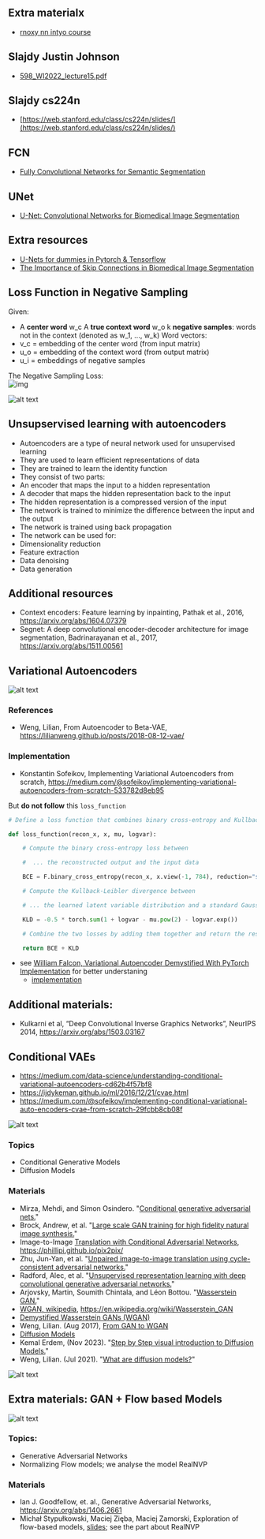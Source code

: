 ## Extra materialx
- [rnoxy nn intyo course](https://github.com/rnoxy/nn-intro-course/tree/main)

## Slajdy Justin Johnson
- [598_WI2022_lecture15.pdf](https://skos.ii.uni.wroc.pl/pluginfile.php/77148/mod_resource/content/2/598_WI2022_lecture15.pdf)

## Slajdy cs224n
- [https://web.stanford.edu/class/cs224n/slides/](https://web.stanford.edu/class/cs224n/slides/)

## FCN
- [Fully Convolutional Networks for Semantic Segmentation](https://arxiv.org/abs/1411.4038)
## UNet
- [U-Net: Convolutional Networks for Biomedical Image Segmentation](https://arxiv.org/abs/1505.04597)


## Extra resources
- [U-Nets for dummies in Pytorch & Tensorflow](https://medium.com/@chewryan0/u-nets-for-dummies-pytorch-tensorflow-dddcdb8a2759)
- [The Importance of Skip Connections in Biomedical Image Segmentation](https://arxiv.org/pdf/1608.04117)


## Loss Function in Negative Sampling
Given:

- A **center word** w_c
A **true context word** w_o
k **negative samples**: words not in the context (denoted as w_1, ..., w_k)
Word vectors:
- v_c = embedding of the center word (from input matrix)
- u_o = embedding of the context word (from output matrix)
- u_i = embeddings of negative samples

The Negative Sampling Loss:  
![img](./images/negative_sampling_loss.jpg)



![alt text](./images/encode_decoder.png)

## Unsupservised learning with autoencoders
- Autoencoders are a type of neural network used for unsupervised learning
- They are used to learn efficient representations of data
- They are trained to learn the identity function
- They consist of two parts:
- An encoder that maps the input to a hidden representation
- A decoder that maps the hidden representation back to the input
- The hidden representation is a compressed version of the input
- The network is trained to minimize the difference between the input and the output
- The network is trained using back propagation
- The network can be used for:
- Dimensionality reduction
- Feature extraction
- Data denoising
- Data generation
## Additional resources
- Context encoders: Feature learning by inpainting, Pathak et al., 2016, https://arxiv.org/abs/1604.07379
- Segnet: A deep convolutional encoder-decoder architecture for image segmentation, Badrinarayanan et al., 2017, https://arxiv.org/abs/1511.00561




## Variational Autoencoders
![alt text](images/vae.png)
### References
- Weng, Lilian, From Autoencoder to Beta-VAE, https://lilianweng.github.io/posts/2018-08-12-vae/
### Implementation
- Konstantin Sofeikov, Implementing Variational Autoencoders from scratch, https://medium.com/@sofeikov/implementing-variational-autoencoders-from-scratch-533782d8eb95

But **do not follow** this `loss_function`  
```py
# Define a loss function that combines binary cross-entropy and Kullback-Leibler divergence

def loss_function(recon_x, x, mu, logvar):

    # Compute the binary cross-entropy loss between

    #  ... the reconstructed output and the input data

    BCE = F.binary_cross_entropy(recon_x, x.view(-1, 784), reduction="sum")

    # Compute the Kullback-Leibler divergence between

    # ... the learned latent variable distribution and a standard Gaussian distribution

    KLD = -0.5 * torch.sum(1 + logvar - mu.pow(2) - logvar.exp())

    # Combine the two losses by adding them together and return the result

    return BCE + KLD
```

- see [William Falcon, Variational Autoencoder Demystified With PyTorch Implementation](https://towardsdatascience.com/variational-autoencoder-demystified-with-pytorch-implementation-3a06bee395ed) for better understaning
    - [implementation](https://github.com/williamFalcon/pytorch-lightning-vae/blob/main/vae.py)

## Additional materials:
- Kulkarni et al, “Deep Convolutional Inverse Graphics Networks”, NeurIPS 2014, https://arxiv.org/abs/1503.03167


## Conditional VAEs
- https://medium.com/data-science/understanding-conditional-variational-autoencoders-cd62b4f57bf8
- https://ijdykeman.github.io/ml/2016/12/21/cvae.html
- https://medium.com/@sofeikov/implementing-conditional-variational-auto-encoders-cvae-from-scratch-29fcbb8cb08f


![alt text](images/ae.png)


### Topics
- Conditional Generative Models
- Diffusion Models

### Materials
- Mirza, Mehdi, and Simon Osindero. "[Conditional generative adversarial nets.](https://arxiv.org/abs/1411.1784)"
- Brock, Andrew, et al. "[Large scale GAN training for high fidelity natural image synthesis.](https://arxiv.org/abs/1809.11096)"
- Image-to-Image [Translation with Conditional Adversarial Networks](https://arxiv.org/abs/1611.07004), https://phillipi.github.io/pix2pix/
- Zhu, Jun-Yan, et al. "[Unpaired image-to-image translation using cycle-consistent adversarial networks.](https://arxiv.org/abs/1703.10593)"
- Radford, Alec, et al. "[Unsupervised representation learning with deep convolutional generative adversarial networks.](https://arxiv.org/abs/1511.06434)"
- Arjovsky, Martin, Soumith Chintala, and Léon Bottou. "[Wasserstein GAN.](https://arxiv.org/abs/1701.07875)"
- [WGAN, wikipedia](https://en.wikipedia.org/wiki/Wasserstein_metric), https://en.wikipedia.org/wiki/Wasserstein_GAN
- [Demystified Wasserstein GANs (WGAN)](https://towardsdatascience.com/demystified-wasserstein-gans-wgan-f835324899f4)
- Weng, Lilian. (Aug 2017), [From GAN to WGAN](https://lilianweng.github.io/posts/2017-08-20-gan/)
- [Diffusion Models](https://arxiv.org/abs/2105.05233)
- Kemal Erdem, (Nov 2023). "[Step by Step visual introduction to Diffusion Models.](https://erdem.pl/2023/11/step-by-step-visual-introduction-to-diffusion-models)"
- Weng, Lilian. (Jul 2021). "[What are diffusion models?](https://lilianweng.github.io/lil-log/2021/07/21/diffusion-models.html)"


![alt text](images/diff.png)



## Extra materials: GAN + Flow based Models
![alt text](images/ganflow.png)

### Topics:
- Generative Adversarial Networks
- Normalizing Flow models; we analyse the model RealNVP
### Materials
- Ian J. Goodfellow, et. al., Generative Adversarial Networks, https://arxiv.org/abs/1406.2661
- Michał Stypułkowski, Maciej Zięba, Maciej Zamorski, Exploration of flow-based models, [slides](https://docs.google.com/presentation/d/1sr9hCHZy1B_KQoFVbTQ7EalzvhTJlF5YjyDMka_pgbg/edit#slide=id.g31393885d5_0_94); see the part about RealNVP